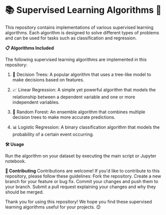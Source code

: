 # **📚 Supervised Learning Algorithms 🧠**

This repository contains implementations of various supervised learning algorithms. Each algorithm is designed to solve different types of problems and can be used for tasks such as classification and regression.

**📋 Algorithms Included**

The following supervised learning algorithms are implemented in this repository:

  1. 🌳 Decision Trees: A popular algorithm that uses a tree-like model to make decisions based on features.

  2. 📈 Linear Regression: A simple yet powerful algorithm that models the relationship between a dependent variable and one or more independent variables.

  3. 🌿 Random Forest: An ensemble algorithm that combines multiple decision trees to make more accurate predictions.

  4. 📊 Logistic Regression: A binary classification algorithm that models the probability of a certain event occurring.

**🛠️ Usage**

Run the algorithm on your dataset by executing the main script or Jupyter notebook.

**🤝 Contributing**
Contributions are welcome! If you'd like to contribute to this repository, please follow these guidelines:
  Fork the repository.
  Create a new branch for your feature or bug fix.
  Commit your changes and push them to your branch.
  Submit a pull request explaining your changes and why they should be merged.

Thank you for using this repository! We hope you find these supervised learning algorithms useful for your projects. 😊
